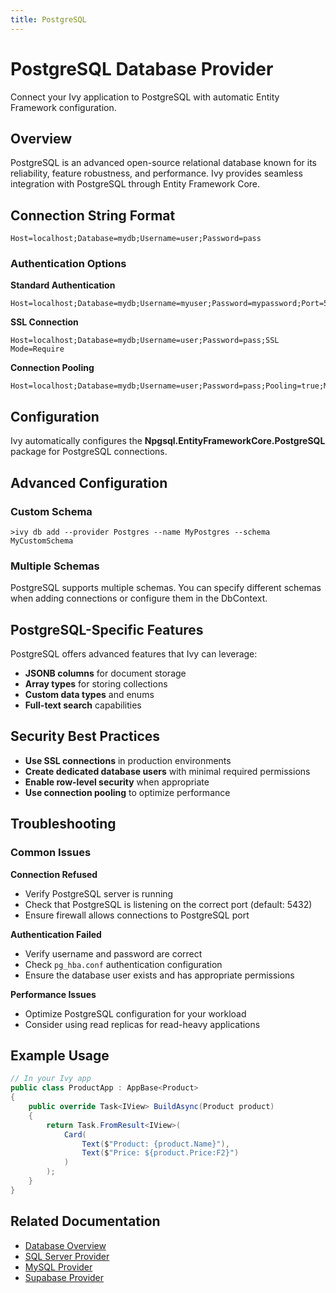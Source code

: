```yaml
---
title: PostgreSQL
---
```


# PostgreSQL Database Provider

<Ingress>
Connect your Ivy application to PostgreSQL with automatic Entity Framework configuration.
</Ingress>

## Overview

PostgreSQL is an advanced open-source relational database known for its reliability, feature robustness, and performance. Ivy provides seamless integration with PostgreSQL through Entity Framework Core.

## Connection String Format

```text
Host=localhost;Database=mydb;Username=user;Password=pass
```

### Authentication Options

**Standard Authentication**
```text
Host=localhost;Database=mydb;Username=myuser;Password=mypassword;Port=5432
```

**SSL Connection**
```text
Host=localhost;Database=mydb;Username=user;Password=pass;SSL Mode=Require
```

**Connection Pooling**
```text
Host=localhost;Database=mydb;Username=user;Password=pass;Pooling=true;MinPoolSize=1;MaxPoolSize=20
```

## Configuration

Ivy automatically configures the **Npgsql.EntityFrameworkCore.PostgreSQL** package for PostgreSQL connections.

## Advanced Configuration

### Custom Schema

```terminal
>ivy db add --provider Postgres --name MyPostgres --schema MyCustomSchema
```

### Multiple Schemas

PostgreSQL supports multiple schemas. You can specify different schemas when adding connections or configure them in the DbContext.

## PostgreSQL-Specific Features

PostgreSQL offers advanced features that Ivy can leverage:
- **JSONB columns** for document storage
- **Array types** for storing collections
- **Custom data types** and enums
- **Full-text search** capabilities

## Security Best Practices

- **Use SSL connections** in production environments
- **Create dedicated database users** with minimal required permissions
- **Enable row-level security** when appropriate
- **Use connection pooling** to optimize performance

## Troubleshooting

### Common Issues

**Connection Refused**
- Verify PostgreSQL server is running
- Check that PostgreSQL is listening on the correct port (default: 5432)
- Ensure firewall allows connections to PostgreSQL port

**Authentication Failed**
- Verify username and password are correct
- Check `pg_hba.conf` authentication configuration
- Ensure the database user exists and has appropriate permissions

**Performance Issues**
- Optimize PostgreSQL configuration for your workload
- Consider using read replicas for read-heavy applications

## Example Usage

```csharp
// In your Ivy app
public class ProductApp : AppBase<Product>
{
    public override Task<IView> BuildAsync(Product product)
    {
        return Task.FromResult<IView>(
            Card(
                Text($"Product: {product.Name}"),
                Text($"Price: ${product.Price:F2}")
            )
        );
    }
}
```

## Related Documentation

- [Database Overview](01_Overview.md)
- [SQL Server Provider](SqlServer.md)
- [MySQL Provider](MySQL.md)
- [Supabase Provider](Supabase.md)